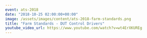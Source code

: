 ```yaml
---
event: ats-2018
date: "2018-10-25 02:00:00+00:00"
image: /assets/images/content/ats-2018-farm-standards.png
title: "Farm Standards - DUT Control Drivers"
youtube_video_url: https://www.youtube.com/watch?v=wt4ErXKUREg
---
```

